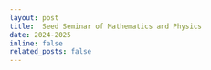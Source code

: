 ```yaml
---
layout: post
title:  Seed Seminar of Mathematics and Physics
date: 2024-2025
inline: false
related_posts: false
---
```


